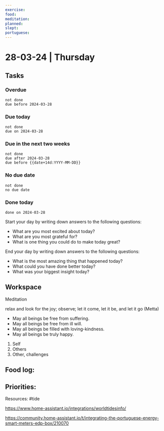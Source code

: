 ```yaml
---
exercise: 
food: 
meditation: 
planned: 
slept: 
portuguese:
---
```


# 28-03-24 | Thursday

## Tasks
### Overdue
```tasks
not done
due before 2024-03-28
```

### Due today
```tasks
not done
due on 2024-03-28
```

### Due in the next two weeks
```tasks
not done
due after 2024-03-28
due before {{date+14d:YYYY-MM-DD}}
```

### No due date
```tasks
not done
no due date
```

### Done today
```tasks
done on 2024-03-28
```


Start your day by writing down answers to the following questions:

- What are you most excited about today? 
- What are you most grateful for? 
- What is one thing you could do to make today great?  

End your day by writing down answers to the following questions: 

- What is the most amazing thing that happened today? 
- What could you have done better today? 
- What was your biggest insight today?

## Workspace

Meditation 

relax and look for the joy; observe; let it come, let it be, and let it go
(Metta)
-   May all beings be free from suffering.
-   May all beings be free from ill will.
-   May all beings be filled with loving-kindness.
-   May all beings be truly happy.

1. Self
2. Others
3. Other, challenges

Food log:
- 

Priorities:
- 

Resources:
#tide

https://www.home-assistant.io/integrations/worldtidesinfo/

https://community.home-assistant.io/t/integrating-the-portuguese-energy-smart-meters-edp-box/210070